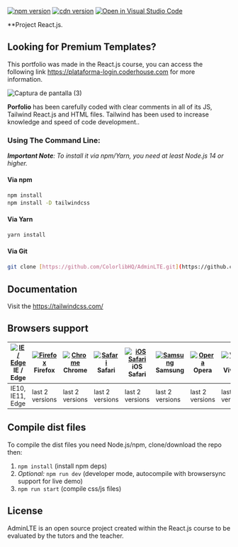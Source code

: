 
[![npm version](https://img.shields.io/npm/v/admin-lte/latest.svg)](https://www.npmjs.com/package/admin-lte)
[![cdn version](https://data.jsdelivr.com/v1/package/npm/admin-lte/badge)](https://www.jsdelivr.com/package/npm/admin-lte)
[![Open in Visual Studio Code](https://open.vscode.dev/badges/open-in-vscode.svg)](https://open.vscode.dev/ColorlibHQ/AdminLTE)

**Project React.js.

## Looking for Premium Templates?

This portfolio was made in the React.js course, you can access the following link <https://plataforma-login.coderhouse.com> for more information.

![Captura de pantalla (3)](https://user-images.githubusercontent.com/89709211/223497231-195c744d-a115-4cc6-81f3-c63728aaf5c0.png "Porfolio Presentation")

**Porfolio** has been carefully coded with clear comments in all of its JS, Tailwind React.js and HTML files.
Tailwind has been used to increase knowledge and speed of code development..


### Using The Command Line:
_**Important Note**: To install it via npm/Yarn, you need at least Node.js 14 or higher._
#### Via npm
```bash
npm install
npm install -D tailwindcss
```
#### Via Yarn
```bash
yarn install
```
#### Via Git
```bash
git clone [https://github.com/ColorlibHQ/AdminLTE.git](https://github.com/Aguilar1998/PreEntrega2-Aguilar-React.git)
```


## Documentation

Visit the https://tailwindcss.com/ 

## Browsers support

| [<img src="https://raw.githubusercontent.com/alrra/browser-logos/master/src/edge/edge_48x48.png" alt="IE / Edge" width="24px" height="24px" />](http://godban.github.io/browsers-support-badges/)<br/>IE / Edge | [<img src="https://raw.githubusercontent.com/alrra/browser-logos/master/src/firefox/firefox_48x48.png" alt="Firefox" width="24px" height="24px" />](http://godban.github.io/browsers-support-badges/)<br/>Firefox | [<img src="https://raw.githubusercontent.com/alrra/browser-logos/master/src/chrome/chrome_48x48.png" alt="Chrome" width="24px" height="24px" />](http://godban.github.io/browsers-support-badges/)<br/>Chrome | [<img src="https://raw.githubusercontent.com/alrra/browser-logos/master/src/safari/safari_48x48.png" alt="Safari" width="24px" height="24px" />](http://godban.github.io/browsers-support-badges/)<br/>Safari | [<img src="https://raw.githubusercontent.com/alrra/browser-logos/master/src/safari-ios/safari-ios_48x48.png" alt="iOS Safari" width="24px" height="24px" />](http://godban.github.io/browsers-support-badges/)<br/>iOS Safari | [<img src="https://raw.githubusercontent.com/alrra/browser-logos/master/src/samsung-internet/samsung-internet_48x48.png" alt="Samsung" width="24px" height="24px" />](http://godban.github.io/browsers-support-badges/)<br/>Samsung | [<img src="https://raw.githubusercontent.com/alrra/browser-logos/master/src/opera/opera_48x48.png" alt="Opera" width="24px" height="24px" />](http://godban.github.io/browsers-support-badges/)<br/>Opera | [<img src="https://raw.githubusercontent.com/alrra/browser-logos/master/src/vivaldi/vivaldi_48x48.png" alt="Vivaldi" width="24px" height="24px" />](http://godban.github.io/browsers-support-badges/)<br/>Vivaldi | [<img src="https://raw.githubusercontent.com/alrra/browser-logos/master/src/electron/electron_48x48.png" alt="Electron" width="24px" height="24px" />](http://godban.github.io/browsers-support-badges/)<br/>Electron |
| --------- | --------- | --------- | --------- | --------- | --------- | --------- | --------- | --------- |
| IE10, IE11, Edge| last 2 versions| last 2 versions| last 2 versions| last 2 versions| last 2 versions| last 2 versions| last 2 versions| last 2 versions


## Compile dist files

To compile the dist files you need Node.js/npm, clone/download the repo then:

1. `npm install` (install npm deps)
2. _Optional:_ `npm run dev` (developer mode, autocompile with browsersync support for live demo)
3. `npm run start` (compile css/js files)


## License

AdminLTE is an open source project created within the React.js course to be evaluated by the tutors and the teacher.
